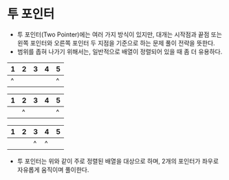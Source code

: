 # 투 포인터
- 투 포인터(Two Pointer)에는 여러 가지 방식이 있지만, 대개는 시작점과 끝점 또는 왼쪽 포인터와 오른쪽 포인터 두 지점을 기준으로 하는 문제 풀이 전략을 뜻한다.
- 범위를 좁혀 나가기 위해서는, 일반적으로 배열이 정렬되어 있을 때 좀 더 유용하다.

|1|2|3|4|5|
|-|-|-|-|-|
|^||||^|

|1|2|3|4|5|
|-|-|-|-|-|
||^|||^|

|1|2|3|4|5|
|-|-|-|-|-|
|||^|^||

- 투 포인터는 위와 같이 주로 정렬된 배열을 대상으로 하며, 2개의 포인터가 좌우로 자유롭게 움직이며 풀이한다.